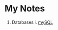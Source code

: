 # My Notes
1. Databases
	i. [mySQL](https://github.com/RealTayy/my-notes/blob/master/mySQL/mySQL.md)